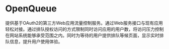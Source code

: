 # OpenQueue
提供基于OAuth2的第三方Web应用流量控制服务。通过Web服务接口与现有应用轻松对接。通过排队授权访问的方式限制同时访问应用的用户数，将访问压力控制在网站系统能够承受范围之内。同时为等待的用户提供排队等候页面，显示实时排队信息，提升用户使用体验。
